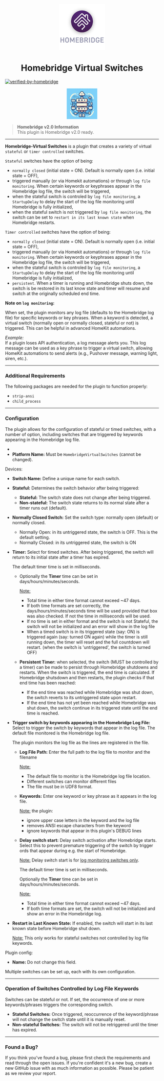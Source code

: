 <p align="center">
<img src="https://github.com/homebridge/branding/raw/latest/logos/homebridge-wordmark-logo-vertical.png" width="150">
</p>

<span align = "center">

# Homebridge Virtual Switches
</p>

<span align = "left">

[![verified-by-homebridge](https://badgen.net/badge/homebridge/verified/purple)](https://github.com/homebridge/homebridge/wiki/Verified-Plugins)

<p align = "center">
<img src="https://github.com/Plankske/hb-virtual-switch/blob/latest/image.png" width="100"/>
</p>


> **Homebridge v2.0 Information**  
> This plugin is Homebridge v2.0 ready.

---
<span align = "left">

**Homebridge-Virtual Switches** is a plugin that creates a variety of virtual `stateful` or `timer controlled` switches.

`Stateful` switches have the option of being:
- `normally closed` (initial state = ON). Default is normally open (i.e. initial state = OFF),
- triggered manually (or via Homekit automations) or through `log file monitoring`. When certain keywords or keyphrases appear in the Homebridge log file, the switch will be triggered,
- when the stateful switch is controled by `log file monitoring`, a `StartupDelay` to delay the start of the log file monitoring until Homebridge is fully initialized,
- when the stateful switch is not triggered by `log file monitoring`, the switch can be set to `restart in its last known state` when Homebridge restarts.

`Timer controlled` switches have the option of being:
- `normally closed` (initial state = ON). Default is normally open (i.e. initial state = OFF),
- triggered manually (or via Homekit automations) or through `log file monitoring`. When certain keywords or keyphrases appear in the Homebridge log file, the switch will be triggered,
- when the stateful switch is controled by `log file monitoring`, a `StartupDelay` to delay the start of the log file monitoring until Homebridge is fully initialized,
- `persistent`. When a timer is running and Homebridge shuts down, the switch is be restored in its last know state and timer will resume and switch at the originally scheduled end time. 

**Note on `log monitoring`:**

When set, the plugin monitors any log file (defaults to the Homebridge log file) for specific keywords or key phrases. When a keyword is detected, a virtual switch (normally open or normally closed, stateful or not) is triggered. This can be helpful in advanced HomeKit automations.

*Example:*  
If a plugin loses API authentication, a log message alerts you. This log message can be used as a key phrase to trigger a virtual switch, allowing HomeKit automations to send alerts (e.g., Pushover message, warning light, siren, etc.).

---
### Additional Requirements
The following packages are needed for the plugin to function properly:
- `strip-ansi`
- `child_process`

---
### Configuration
The plugin allows for the configuration of stateful or timed switches, with a number of option, including switches that are triggered by keywords appearing in the Homebridge log file.

- 
- **Platform Name:** Must be `HomebridgeVirtualSwitches` (cannot be changed).

Devices:
- **Switch Name:** Define a unique name for each switch.
- **Stateful:** Determines the switch behavior after being triggered:
    - **Stateful:** The switch state does not change after being triggered.
    - **Non-stateful:** The switch state returns to its normal state after a timer runs out (default).
     
- **Normally Closed Switch:** Set the switch type: normally open (default) or normally closed.
    
    - Normally Open: in its untriggered state, the switch is OFF. This is the default setting.
    - Normally Closed: in its untriggered state, the switch is ON
     
- **Timer:** Select for timed switches. After being triggered, the switch will return to its initial state after a timer has expired. 
     
    The default timer time is set in milliseconds. 

    - Optionally the **Timer** time can be set in days/hours/minutes/seconds.
        
      <u>Note:</u> 
        
      - Total time in either time format cannot exceed ~47 days.
      - If both time formats are set correctly, the days/hours/minutes/seconds time will be used provided that box was also checked. If not the time in milliseconds will be used.
      - If no time is set in either format and the switch is not Stateful, the switch will not be initialized and an error will show in the log file
      - When a timed switch is in its triggered state (say: ON) is triggered again (say: turned ON again) while the timer is still running down, the timer will reset and the full countdown will restart. (when the switch is 'untriggered', the switch is turned OFF)
        


    - **Persistent Timer:** when selected, the switch (MUST be controlled by a timer) can be made to persist through Homebridge shutdowns and restarts. When the switch is triggered, the end time is calculated. If Homebridge shutsdown and then restarts, the plugin checks if that end time has been reached: 

        - If the end time was reached while Homebridge was shut down, the switch reverts to its untriggered state upon restart.
        - If the end time has not yet been reached while Homebridge was shut down, the switch continue in its triggered state until the end time is reached.
    
    
- **Trigger switch by keywords appearing in the Homebridge Log File:** Select to trigger the switch by keywords that appear in the log file. The default file monitored is the Homebridge log file.
    
   The plugin monitors the log file as the lines are registered in the file.

    - **Log File Path:** Enter the full path to the log file to monitor and the filename

        <u>Note:</u> 
        - The default file to monitor is the Homebridge log file location.
        - Different switches can monitor different files
        - The file must be in UDF8 format.
        
    - **Keywords:** Enter one keyword or key phrase as it appears in the log file. 
       
       <u>Note:</u> the plugin:
        - ignore upper case letters in the keyword and the log file 
        - removes ANSI escape characters from the keyword
        - ignore keywords that appear in this plugin's DEBUG lines 
        
    - **Delay switch start:** Delay switch activation after Homebridge starts. Select this to prevent premature triggering of the switch by trigger ords that appear during e.g. the start of Homebridge.
       
       <u>Note:</u> Delay switch start is for <u>log monitoring switches only</u>.
    
      The default timer time is set in milliseconds. 

      Optionally the **Timer** time can be set in days/hours/minutes/seconds.
        
      <u>Note:</u> 
        
       - Total time in either time format cannot exceed ~47 days.
       - If both time formats are set, the switch will not be initialized and show an error in the Homebridge log.
    
- **Restart in Last Known State:** If enabled, the switch will start in its last known state before Homebridge shut down. 
    
  <u>Note:</u> This only works for stateful switches not controlled by log file keywords.

Plugin config:
   
- **Name:** Do not change this field.


Multiple switches can be set up, each with its own configuration.



---
### Operation of Switches Controlled by Log File Keywords
Switches can be stateful or not. If set, the occurrence of one or more keywords/phrases triggers the corresponding switch.

- **Stateful Switches:** Once triggered, reoccurrence of the keyword/phrase will not change the switch state until it is manually reset.
- **Non-stateful Switches:** The switch will not be retriggered until the timer has expired.


---
### Found a Bug?
If you think you've found a bug, please first check the requirements and read through the open issues. If you're confident it's a new bug, create a new GitHub issue with as much information as possible. Please be patient as we review your report.
